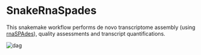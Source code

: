 # SnakeRnaSpades
This snakemake workflow performs de novo transcriptome assembly (using [rnaSPAdes](http://cab.spbu.ru/software/rnaspades/)), quality assessments and transcript quantifications.

![dag](https://user-images.githubusercontent.com/42179487/64021040-12a94600-cb01-11e9-8277-2797c1906636.png)
